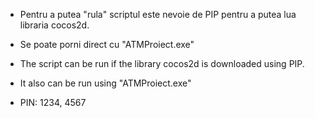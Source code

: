 - Pentru a putea "rula" scriptul este nevoie de PIP pentru a putea lua libraria cocos2d.

- Se poate porni direct cu "ATMProiect.exe"


- The script can be run if the library cocos2d is downloaded using PIP.

- It also can be run using "ATMProiect.exe"

- PIN: 1234, 4567